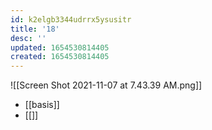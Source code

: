 ```yaml
---
id: k2elgb3344udrrx5ysusitr
title: '18'
desc: ''
updated: 1654530814405
created: 1654530814405
---
```

![[Screen Shot 2021-11-07 at 7.43.39 AM.png]]
- [[basis]]
- [[]]
